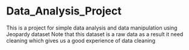 # Data_Analysis_Project
 This is a project for simple data analysis and data manipulation using Jeopardy dataset
 Note that this dataset is a raw data as a result it need cleaning which gives us a good experience of data cleaning
